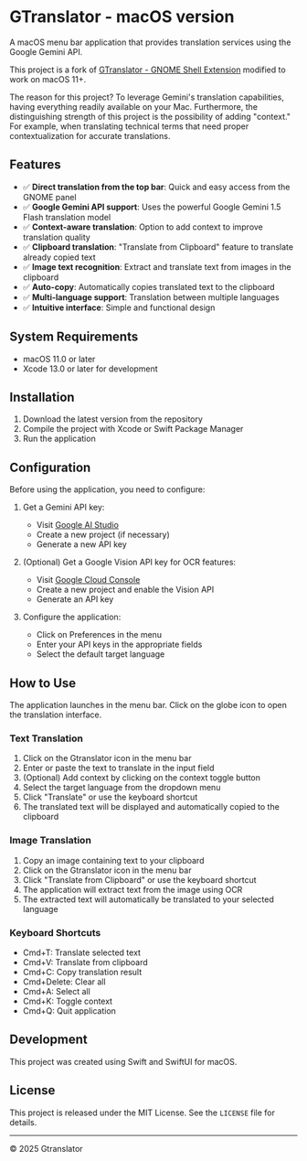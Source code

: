 # GTranslator - macOS version

A macOS menu bar application that provides translation services using the Google Gemini API.

This project is a fork of [GTranslator - GNOME Shell Extension](https://github.com/Griguoli09/gnome-shell-gtranslator-extension.git) modified to work on macOS 11+.

The reason for this project? To leverage Gemini's translation capabilities, having everything readily available on your Mac. Furthermore, the distinguishing strength of this project is the possibility of adding "context." For example, when translating technical terms that need proper contextualization for accurate translations.

## Features

- ✅ **Direct translation from the top bar**: Quick and easy access from the GNOME panel
- ✅ **Google Gemini API support**: Uses the powerful Google Gemini 1.5 Flash translation model
- ✅ **Context-aware translation**: Option to add context to improve translation quality
- ✅ **Clipboard translation**: "Translate from Clipboard" feature to translate already copied text
- ✅ **Image text recognition**: Extract and translate text from images in the clipboard
- ✅ **Auto-copy**: Automatically copies translated text to the clipboard
- ✅ **Multi-language support**: Translation between multiple languages
- ✅ **Intuitive interface**: Simple and functional design

## System Requirements
- macOS 11.0 or later
- Xcode 13.0 or later for development

## Installation
1. Download the latest version from the repository
2. Compile the project with Xcode or Swift Package Manager
3. Run the application

## Configuration
Before using the application, you need to configure:

1. Get a Gemini API key:
   - Visit [Google AI Studio](https://makersuite.google.com/app/apikey)
   - Create a new project (if necessary)
   - Generate a new API key

2. (Optional) Get a Google Vision API key for OCR features:
   - Visit [Google Cloud Console](https://console.cloud.google.com/)
   - Create a new project and enable the Vision API
   - Generate an API key

3. Configure the application:
   - Click on Preferences in the menu
   - Enter your API keys in the appropriate fields
   - Select the default target language

## How to Use
The application launches in the menu bar. Click on the globe icon to open the translation interface.

### Text Translation
1. Click on the Gtranslator icon in the menu bar
2. Enter or paste the text to translate in the input field
3. (Optional) Add context by clicking on the context toggle button
4. Select the target language from the dropdown menu
5. Click "Translate" or use the keyboard shortcut
6. The translated text will be displayed and automatically copied to the clipboard

### Image Translation
1. Copy an image containing text to your clipboard
2. Click on the Gtranslator icon in the menu bar
3. Click "Translate from Clipboard" or use the keyboard shortcut
4. The application will extract text from the image using OCR
5. The extracted text will automatically be translated to your selected language

### Keyboard Shortcuts
- Cmd+T: Translate selected text
- Cmd+V: Translate from clipboard
- Cmd+C: Copy translation result
- Cmd+Delete: Clear all
- Cmd+A: Select all
- Cmd+K: Toggle context
- Cmd+Q: Quit application

## Development
This project was created using Swift and SwiftUI for macOS.

## License
This project is released under the MIT License. See the `LICENSE` file for details.

---

© 2025 Gtranslator
